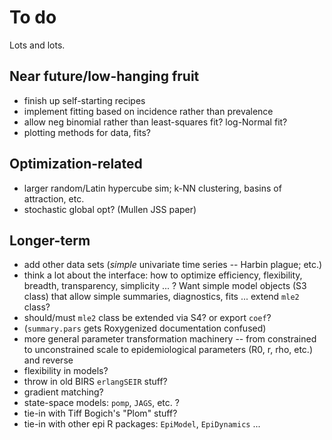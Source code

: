 To do
==========

Lots and lots.

## Near future/low-hanging fruit

* finish up self-starting recipes
* implement fitting based on incidence rather than prevalence
* allow neg binomial rather than least-squares fit? log-Normal fit?
* plotting methods for data, fits?

## Optimization-related

* larger random/Latin hypercube sim; k-NN clustering, basins of attraction, etc.
* stochastic global opt? (Mullen JSS paper) 

## Longer-term

* add other data sets (*simple* univariate time series -- Harbin plague; etc.)
* think a lot about the interface: how to optimize efficiency, flexibility, breadth, transparency, simplicity ... ?  Want simple model objects (S3 class) that allow simple summaries, diagnostics, fits ... extend `mle2` class?
* should/must `mle2` class be extended via S4? or export `coef`?
* (`summary.pars` gets Roxygenized documentation confused)
* more general parameter transformation machinery -- from constrained to unconstrained scale to epidemiological parameters (R0, r, rho, etc.) and reverse
* flexibility in models?
* throw in old BIRS `erlangSEIR` stuff?
* gradient matching?
* state-space models: `pomp`, `JAGS`, etc. ?
* tie-in with Tiff Bogich's "Plom" stuff?
* tie-in with other epi R packages: `EpiModel`, `EpiDynamics` ...

